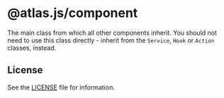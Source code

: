 # @atlas.js/component

The main class from which all other components inherit. You should not need to use this class directly - inherit from the `Service`, `Hook` or `Action` classes, instead.

## License

See the [LICENSE](LICENSE) file for information.

